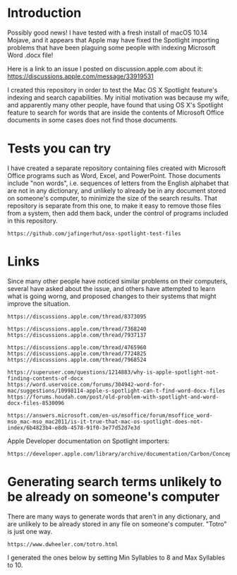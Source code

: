 # Introduction

Possibly good news!  I have tested with a fresh install of macOS 10.14
Mojave, and it appears that Apple may have fixed the Spotlight
importing problems that have been plaguing some people with indexing
Microsoft Word .docx file!

Here is a link to an issue I posted on discussion.apple.com about it:
https://discussions.apple.com/message/33919531

I created this repository in order to test the Mac OS X Spotlight
feature's indexing and search capabilities.  My initial motivation was
because my wife, and apparently many other people, have found that
using OS X's Spotlight feature to search for words that are inside the
contents of Microsoft Office documents in some cases does not find
those documents.


# Tests you can try

I have created a separate repository containing files created with
Microsoft Office programs such as Word, Excel, and PowerPoint.  Those
documents include "non words", i.e. sequences of letters from the
English alphabet that are not in any dictionary, and unlikely to
already be in any document stored on someone's computer, to minimize
the size of the search results.  That repository is separate from this
one, to make it easy to remove those files from a system, then add
them back, under the control of programs included in this repository.

    https://github.com/jafingerhut/osx-spotlight-test-files


# Links

Since many other people have noticed similar problems on their
computers, several have asked about the issue, and others have
attempted to learn what is going worng, and proposed changes to their
systems that might improve the situation.

    https://discussions.apple.com/thread/8373095

    https://discussions.apple.com/thread/7368240
    https://discussions.apple.com/thread/7937137

    https://discussions.apple.com/thread/4765960
    https://discussions.apple.com/thread/7724825
    https://discussions.apple.com/thread/7968524

    https://superuser.com/questions/1214883/why-is-apple-spotlight-not-finding-contents-of-docx
    https://word.uservoice.com/forums/304942-word-for-mac/suggestions/10998114-apple-s-spotlight-can-t-find-word-docx-files
    https://forums.houdah.com/post/old-problem-with-spotlight-and-word-docx-files-8530096

    https://answers.microsoft.com/en-us/msoffice/forum/msoffice_word-mso_mac-mso_mac2011/is-it-true-that-mac-os-spotlight-does-not-index/6b4823b4-e8db-4578-91f0-3e77d52d7e3d

Apple Developer documentation on Spotlight importers:

    https://developer.apple.com/library/archive/documentation/Carbon/Conceptual/MDImporters/MDImporters.html


# Generating search terms unlikely to be already on someone's computer

There are many ways to generate words that aren't in any dictionary,
and are unlikely to be already stored in any file on someone's
computer.  "Totro" is just one way.

    https://www.dwheeler.com/totro.html

I generated the ones below by setting Min Syllables to 8 and Max
Syllables to 10.
